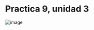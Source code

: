 # Practica 9, unidad 3
![image](https://github.com/Carlos-DanielCardenas/Practica-9.1-unidad-3/assets/148377835/f46df60d-d535-49b3-9c5c-451f43ab125b)
